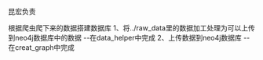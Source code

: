 昆宏负责

根据爬虫爬下来的数据搭建数据库
1、将../raw_data里的数据加工处理为可以上传到neo4j数据库中的数据  --在data_helper中完成
2、上传数据到neo4j数据库 --在creat_graph中完成
